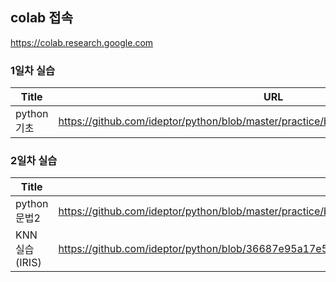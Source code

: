 ﻿
## colab 접속
https://colab.research.google.com

### 1일차 실습

|Title|URL|
|---|---|
|python기초|https://github.com/ideptor/python/blob/master/practice/bobe2208/w1_python_basic.ipynb|

### 2일차 실습
|Title|URL|
|---|---|
|python문법2|https://github.com/ideptor/python/blob/master/practice/bobe2208/w2_python_basic.ipynb|
|KNN 실습(IRIS)|https://github.com/ideptor/python/blob/36687e95a17e5b66645f48c2038f97d105d1540b/practice/bobe2208/w2_iris_knn.ipynb|
